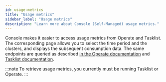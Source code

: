 ```yaml
---
id: usage-metrics
title: "Usage metrics"
sidebar_label: "Usage metrics"
description: "Learn more about Console (Self-Managed) usage metrics."
---
```


Console makes it easier to access usage metrics from Operate and Tasklist. The corresponding page allows you to select the time period and the clusters, and displays the subsequent consumption data. The same endpoints are queried as described [in the Operate documentation](../operate-deployment/usage-metrics.md) and [Tasklist documentation](../tasklist-deployment/usage-metrics.md).

:::note
To retrieve usage metrics, you currently must be running Tasklist or Operate.
:::
